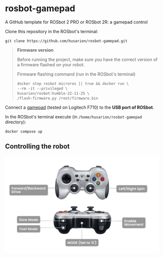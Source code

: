 # rosbot-gamepad

A GitHub template for ROSbot 2 PRO or ROSbot 2R: a gamepad control 

Clone this repository in the ROSbot's terminal:

```
git clone https://github.com/husarion/rosbot-gamepad.git
```

> **Firmware version**
>
> Before running the project, make sure you have the correct version of a firmware flashed on your robot.
>
> Firmware flashing command (run in the ROSbot's terminal)
>
> ```
> docker stop rosbot microros || true && docker run \
> --rm -it --privileged \
> husarion/rosbot:humble-22-11-25 \
> /flash-firmware.py /root/firmware.bin
> ```

Connect a [gamepad](https://husarion.com/tutorials/other-tutorials/rosbot-gamepad/) (tested on Logitech F710) to the **USB port of ROSbot**.

In the ROSbot's terminal execute (in `/home/husarion/rosbot-gamepad` directory):

```
docker compose up
```

## Controlling the robot

![ROSbot control with gamepad](.docs/gamepad-legend.png)
